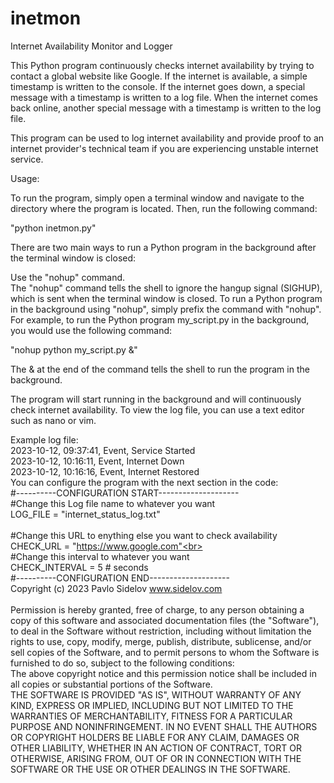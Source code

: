 # inetmon
Internet Availability Monitor and Logger

This Python program continuously checks internet availability by trying to contact a global website like Google. If the internet is available, a simple timestamp is written to the console. If the internet goes down, a special message with a timestamp is written to a log file. When the internet comes back online, another special message with a timestamp is written to the log file.

This program can be used to log internet availability and provide proof to an internet provider's technical team if you are experiencing unstable internet service.<br>

Usage:<br>

To run the program, simply open a terminal window and navigate to the directory where the program is located. Then, run the following command:<br>

"python inetmon.py"<br>

There are two main ways to run a Python program in the background after the terminal window is closed:<br>

Use the "nohup" command.<br>
The "nohup" command tells the shell to ignore the hangup signal (SIGHUP), which is sent when the terminal window is closed. To run a Python program in the background using "nohup", simply prefix the command with "nohup". For example, to run the Python program my_script.py in the background, you would use the following command:<br>

"nohup python my_script.py &"<br>

The & at the end of the command tells the shell to run the program in the background.<br>

The program will start running in the background and will continuously check internet availability. To view the log file, you can use a text editor such as nano or vim.<br>

Example log file:<br>
2023-10-12, 09:37:41, Event, Service Started<br>
2023-10-12, 10:16:11, Event, Internet Down<br>
2023-10-12, 10:16:16, Event, Internet Restored<be>
<br>
You can configure the program with the next section in the code:<br>
#----------CONFIGURATION START--------------------<br>
#Change this Log file name to whatever you want<br>
LOG_FILE = "internet_status_log.txt"<br>
<br>
#Change this URL to enything else you want to check availability<br>
CHECK_URL = "https://www.google.com"<br>
<br>
#Change this interval to whatever you want<br>
CHECK_INTERVAL = 5  # seconds<br>
#----------CONFIGURATION END--------------------<be>
<br>
Copyright (c) 2023 Pavlo Sidelov www.sidelov.com<br>
<br>
Permission is hereby granted, free of charge, to any person obtaining a copy
of this software and associated documentation files (the "Software"), to deal
in the Software without restriction, including without limitation the rights
to use, copy, modify, merge, publish, distribute, sublicense, and/or sell
copies of the Software, and to permit persons to whom the Software is
furnished to do so, subject to the following conditions:
<br>
The above copyright notice and this permission notice shall be included in all
copies or substantial portions of the Software.
<br>
THE SOFTWARE IS PROVIDED "AS IS", WITHOUT WARRANTY OF ANY KIND, EXPRESS OR
IMPLIED, INCLUDING BUT NOT LIMITED TO THE WARRANTIES OF MERCHANTABILITY,
FITNESS FOR A PARTICULAR PURPOSE AND NONINFRINGEMENT. IN NO EVENT SHALL THE
AUTHORS OR COPYRIGHT HOLDERS BE LIABLE FOR ANY CLAIM, DAMAGES OR OTHER
LIABILITY, WHETHER IN AN ACTION OF CONTRACT, TORT OR OTHERWISE, ARISING FROM,
OUT OF OR IN CONNECTION WITH THE SOFTWARE OR THE USE OR OTHER DEALINGS IN THE
SOFTWARE.
